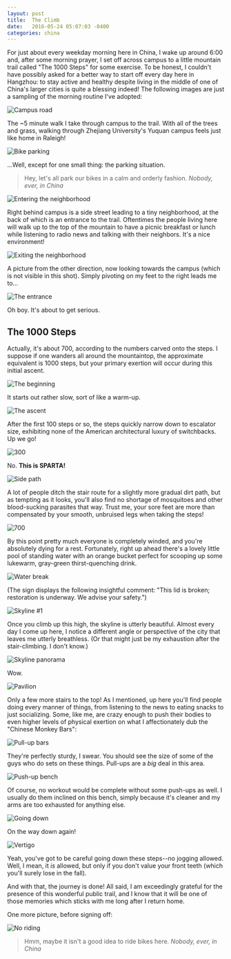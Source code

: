 ```yaml
---
layout: post
title:  The Climb
date:   2016-05-24 05:07:03 -0400
categories: china
---
```

For just about every weekday morning here in China, I wake up around 6:00 and, after some morning prayer, I set off across campus to a little mountain trail called "The 1000 Steps" for some exercise. To be honest, I couldn't have possibly asked for a better way to start off every day here in Hangzhou: to stay active and healthy despite living in the middle of one of China's larger cities is quite a blessing indeed! The following images are just a sampling of the morning routine I've adopted: 

![Campus road](/assets/images/2016/05/P_20160522_125345.jpg)

The ~5 minute walk I take through campus to the trail. With all of the trees and grass, walking through Zhejiang University's Yuquan campus feels just like home in Raleigh! 

![Bike parking](/assets/images/2016/05/P_20160523_064705.jpg)

...Well, except for one small thing: the parking situation.

> Hey, let's all park our bikes in a calm and orderly fashion. <cite>Nobody, ever, in China</cite>

![Entering the neighborhood](/assets/images/2016/05/P_20160522_125020.jpg)

Right behind campus is a side street leading to a tiny neighborhood, at the back of which is an entrance to the trail. Oftentimes the people living here will walk up to the top of the mountain to have a picnic breakfast or lunch while listening to radio news and talking with their neighbors. It's a nice environment!

![Exiting the neighborhood](/assets/images/2016/05/P_20160522_124842.jpg)

A picture from the other direction, now looking towards the campus (which is not visible in this shot). Simply pivoting on my feet to the right leads me to...

![The entrance](/assets/images/2016/05/P_20160522_115034.jpg)

Oh boy. It's about to get serious. 

## The 1000 Steps

Actually, it's about 700, according to the numbers carved onto the steps. I suppose if one wanders all around the mountaintop, the approximate equivalent is 1000 steps, but your primary exertion will occur during this initial ascent. 

![The beginning](/assets/images/2016/05/P_20160522_115049.jpg)

It starts out rather slow, sort of like a warm-up.

![The ascent](/assets/images/2016/05/P_20160522_115233.jpg)

After the first 100 steps or so, the steps quickly narrow down to escalator size, exhibiting none of the American architectural luxury of switchbacks. Up we go!

![300](/assets/images/2016/05/P_20160522_115401.jpg)

No. **This is SPARTA!**

![Side path](/assets/images/2016/05/P_20160522_124330.jpg)

A lot of people ditch the stair route for a slightly more gradual dirt path, but as tempting as it looks, you'll also find no shortage of mosquitoes and other blood-sucking parasites that way. Trust me, your sore feet are more than compensated by your smooth, unbruised legs when taking the steps!

![700](/assets/images/2016/05/P_20160522_120111.jpg)

By this point pretty much everyone is completely winded, and you're absolutely dying for a rest. Fortunately, right up ahead there's a lovely little pool of standing water with an orange bucket perfect for scooping up some lukewarm, gray-green thirst-quenching drink. 

![Water break](/assets/images/2016/05/P_20160522_123939.jpg)

(The sign displays the following insightful comment: "This lid is broken; restoration is underway. We advise your safety.")

![Skyline #1](/assets/images/2016/05/P_20160522_120303.jpg)

Once you climb up this high, the skyline is utterly beautiful. Almost every day I come up here, I notice a different angle or perspective of the city that leaves me utterly breathless. (Or that might just be my exhaustion after the stair-climbing. I don't know.)

![Skyline panorama](/assets/images/2016/05/P_20160522_123346_PN.jpg)

Wow.

![Pavilion](/assets/images/2016/05/P_20160522_120508.jpg)

Only a few more stairs to the top! As I mentioned, up here you'll find people doing every manner of things, from listening to the news to eating snacks to just socializing. Some, like me, are crazy enough to push their bodies to even higher levels of physical exertion on what I affectionately dub the "Chinese Monkey Bars":

![Pull-up bars](/assets/images/2016/05/P_20160522_120648.jpg)

They're perfectly sturdy, I swear. You should see the size of some of the guys who do sets on these things. Pull-ups are a *big* deal in this area.

![Push-up bench](/assets/images/2016/05/P_20160522_122601.jpg)

Of course, no workout would be complete without some push-ups as well. I usually do them inclined on this bench, simply because it's cleaner and my arms are too exhausted for anything else. 

![Going down](/assets/images/2016/05/P_20160522_123742.jpg)

On the way down again!

![Vertigo](/assets/images/2016/05/P_20160522_124455.jpg)

Yeah, you've got to be careful going down these steps--no jogging allowed. Well, I mean, it *is* allowed, but only if you don't value your front teeth (which you'll surely lose in the fall). 

And with that, the journey is done! All said, I am exceedingly grateful for the presence of this wonderful public trail, and I know that it will be one of those memories which sticks with me long after I return home.

One more picture, before signing off:

![No riding](/assets/images/2016/05/P_20160522_125147.jpg)

>Hmm, maybe it isn't a good idea to ride bikes here. <cite>Nobody, ever, in China</cite>
